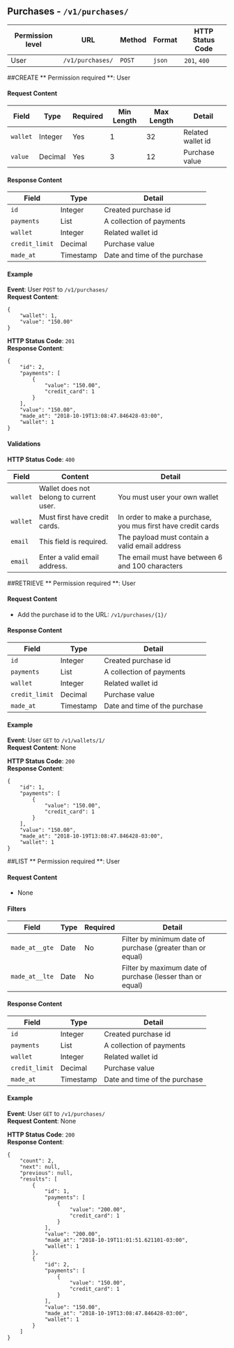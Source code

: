 ## Purchases - `/v1/purchases/`


| Permission level  |   URL| Method  | Format   |  HTTP Status Code |
|---|---|---|---|---|
|  User |  `/v1/purchases/` |   `POST`|  `json` |  `201`, `400` |


##CREATE
** Permission required **: User

#### Request Content

|  Field | Type  | Required  |  Min Length |  Max Length |  Detail |
|---|---|---|---|---|---|
| `wallet` |  Integer |  Yes |  1 |  32 |  Related wallet id |
| `value` |  Decimal |  Yes | 3  | 12  | Purchase value  |


#### Response Content
|  Field | Type  |Detail   |
|---|---|---|
|  `id`|  Integer |  Created purchase id|
|  `payments`|  List |  A collection of payments|
|  `wallet`|  Integer |  Related wallet id|
|  `credit_limit` | Decimal  |  Purchase value |
|  `made_at`|  Timestamp |  Date and time of the purchase |

#### Example

**Event**: User `POST` to `/v1/purchases/`  
**Request Content**: 
```
{
	"wallet": 1,
	"value": "150.00"	
}
```

**HTTP Status Code**: `201`  
**Response Content**:
```
{
	"id": 2,
	"payments": [
		{
			"value": "150.00",
			"credit_card": 1
		}
	],
	"value": "150.00",
	"made_at": "2018-10-19T13:08:47.846428-03:00",
	"wallet": 1
}
```

#### Validations
**HTTP Status Code**: `400`  

| Field  | Content  |  Detail |
|---|---|---|
| `wallet`  | Wallet does not belong to current user. |  You must user your own wallet |
| `wallet`  | Must first have credit cards. |  In order to make a purchase, you mus first have credit cards |
| `email`|  This field is required. | The payload must contain a valid email address  |
| `email` | Enter a valid email address.  | The email must have between 6 and 100 characters  |


##RETRIEVE
** Permission required **: User
#### Request Content
 - Add the purchase id to the URL: `/v1/purchases/{1}/`

#### Response Content
|  Field | Type  |Detail   |
|---|---|---|
|  `id`|  Integer |  Created purchase id|
|  `payments`|  List |  A collection of payments|
|  `wallet`|  Integer |  Related wallet id|
|  `credit_limit` | Decimal  |  Purchase value |
|  `made_at`|  Timestamp |  Date and time of the purchase |

#### Example

**Event**: User `GET` to `/v1/wallets/1/`  
**Request Content**:  None

**HTTP Status Code**: `200`  
**Response Content**:
```
{
	"id": 1,
	"payments": [
		{
			"value": "150.00",
			"credit_card": 1
		}
	],
	"value": "150.00",
	"made_at": "2018-10-19T13:08:47.846428-03:00",
	"wallet": 1
}
```

##LIST
** Permission required **: User
#### Request Content
 - None

#### Filters

| Field  | Type  | Required  | Detail  |
|---|---|---|---|
| `made_at__gte`  | Date  |  No |  Filter by minimum date of purchase (greater than or equal)|
| `made_at__lte`  | Date  |  No |  Filter by maximum date of purchase (lesser than or equal)|

#### Response Content
|  Field | Type  |Detail   |
|---|---|---|
|  `id`|  Integer |  Created purchase id|
|  `payments`|  List |  A collection of payments|
|  `wallet`|  Integer |  Related wallet id|
|  `credit_limit` | Decimal  |  Purchase value |
|  `made_at`|  Timestamp |  Date and time of the purchase |

#### Example

**Event**: User `GET` to `/v1/purchases/`  
**Request Content**:  None


**HTTP Status Code**: `200`  
**Response Content**:
```
{
	"count": 2,
	"next": null,
	"previous": null,
	"results": [
		{
			"id": 1,
			"payments": [
				{
					"value": "200.00",
					"credit_card": 1
				}
			],
			"value": "200.00",
			"made_at": "2018-10-19T11:01:51.621101-03:00",
			"wallet": 1
		},
		{
			"id": 2,
			"payments": [
				{
					"value": "150.00",
					"credit_card": 1
				}
			],
			"value": "150.00",
			"made_at": "2018-10-19T13:08:47.846428-03:00",
			"wallet": 1
		}
	]
}
```